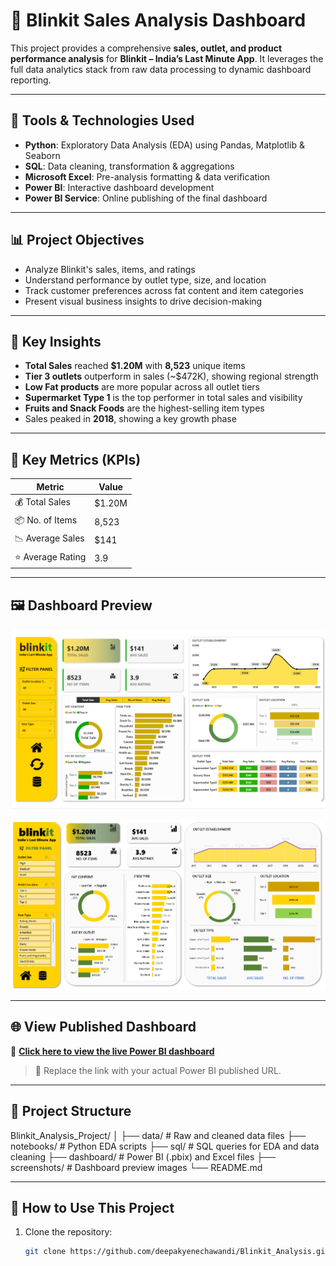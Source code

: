 # 🛒 Blinkit Sales Analysis Dashboard

This project provides a comprehensive **sales, outlet, and product performance analysis** for **Blinkit – India’s Last Minute App**. It leverages the full data analytics stack from raw data processing to dynamic dashboard reporting.

---

## 🔧 Tools & Technologies Used

- **Python**: Exploratory Data Analysis (EDA) using Pandas, Matplotlib & Seaborn
- **SQL**: Data cleaning, transformation & aggregations
- **Microsoft Excel**: Pre-analysis formatting & data verification
- **Power BI**: Interactive dashboard development
- **Power BI Service**: Online publishing of the final dashboard

---

## 📊 Project Objectives

- Analyze Blinkit's sales, items, and ratings
- Understand performance by outlet type, size, and location
- Track customer preferences across fat content and item categories
- Present visual business insights to drive decision-making

---

## 🧠 Key Insights

- **Total Sales** reached **$1.20M** with **8,523** unique items
- **Tier 3 outlets** outperform in sales (~$472K), showing regional strength
- **Low Fat products** are more popular across all outlet tiers
- **Supermarket Type 1** is the top performer in total sales and visibility
- **Fruits and Snack Foods** are the highest-selling item types
- Sales peaked in **2018**, showing a key growth phase

---

## 📌 Key Metrics (KPIs)

| Metric             | Value    |
|--------------------|----------|
| 💰 Total Sales      | $1.20M   |
| 📦 No. of Items     | 8,523    |
| 📉 Average Sales    | $141     |
| ⭐ Average Rating    | 3.9      |

---

## 🖼️ Dashboard Preview

![Blinkit Power BI Dashboard](https://github.com/deepakyenechawandi/Blinkit_Analysis/blob/main/Power%20BI%20Dashboard/blinkit%20power%20bi.png)

![Blinkit Excel Dashboard](https://github.com/deepakyenechawandi/Blinkit_Analysis/blob/main/Excel%20Dashboard/Blinkit%20Analysis.png)


---

## 🌐 View Published Dashboard

📎 **[Click here to view the live Power BI dashboard](https://app.powerbi.com/view?r=your-dashboard-link)**

> 📝 Replace the link with your actual Power BI published URL.

---

## 📁 Project Structure

Blinkit_Analysis_Project/
│
├── data/ # Raw and cleaned data files
├── notebooks/ # Python EDA scripts
├── sql/ # SQL queries for EDA and data cleaning
├── dashboard/ # Power BI (.pbix) and Excel files
├── screenshots/ # Dashboard preview images
└── README.md


---

## 🚀 How to Use This Project

1. Clone the repository:
   ```bash
   git clone https://github.com/deepakyenechawandi/Blinkit_Analysis.git
